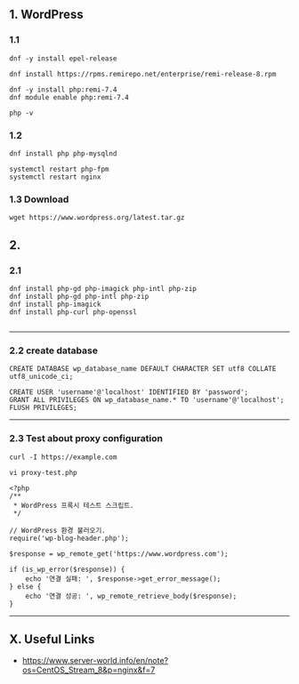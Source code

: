 ## 1. WordPress

### 1.1

```
dnf -y install epel-release

dnf install https://rpms.remirepo.net/enterprise/remi-release-8.rpm

dnf -y install php:remi-7.4
dnf module enable php:remi-7.4

php -v
```

### 1.2
```
dnf install php php-mysqlnd

systemctl restart php-fpm
systemctl restart nginx
```

### 1.3 Download

```
wget https://www.wordpress.org/latest.tar.gz
```

## 2.

### 2.1

```
dnf install php-gd php-imagick php-intl php-zip
dnf install php-gd php-intl php-zip
dnf install php-imagick
dnf install php-curl php-openssl
```

```

```
<hr/>

### 2.2 create database

```
CREATE DATABASE wp_database_name DEFAULT CHARACTER SET utf8 COLLATE utf8_unicode_ci;

CREATE USER 'username'@'localhost' IDENTIFIED BY 'password';
GRANT ALL PRIVILEGES ON wp_database_name.* TO 'username'@'localhost';
FLUSH PRIVILEGES;
```

<hr/>

### 2.3 Test about proxy configuration

```
curl -I https://example.com
```

```
vi proxy-test.php

<?php
/**
 * WordPress 프록시 테스트 스크립트.
 */

// WordPress 환경 불러오기.
require('wp-blog-header.php');

$response = wp_remote_get('https://www.wordpress.com');

if (is_wp_error($response)) {
    echo '연결 실패: ', $response->get_error_message();
} else {
    echo '연결 성공: ', wp_remote_retrieve_body($response);
}
```

<hr/>


## X. Useful Links

- https://www.server-world.info/en/note?os=CentOS_Stream_8&p=nginx&f=7
